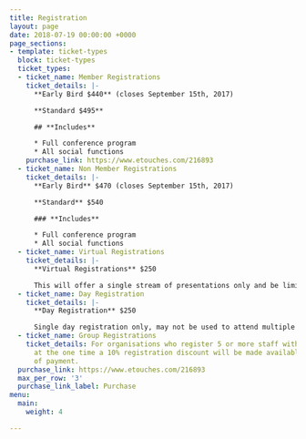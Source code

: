 ```yaml
---
title: Registration
layout: page
date: 2018-07-19 00:00:00 +0000
page_sections:
- template: ticket-types
  block: ticket-types
  ticket_types:
  - ticket_name: Member Registrations
    ticket_details: |-
      **Early Bird $440** (closes September 15th, 2017)

      **Standard $495**

      ## **Includes**

      * Full conference program
      * All social functions
    purchase_link: https://www.etouches.com/216893
  - ticket_name: Non Member Registrations
    ticket_details: |-
      **Early Bird** $470 (closes September 15th, 2017)

      **Standard** $540

      ### **Includes**

      * Full conference program
      * All social functions
  - ticket_name: Virtual Registrations
    ticket_details: |-
      **Virtual Registrations** $250

      This will offer a single stream of presentations only and be limited to 100 participants. Virtual sessions will be scheduled across all days of the conference.
  - ticket_name: Day Registration
    ticket_details: |-
      **Day Registration** $250

      Single day registration only, may not be used to attend multiple days. This registration does not include Social Events, tickets may be purchased to attend these events.
  - ticket_name: Group Registrations
    ticket_details: For organisations who register 5 or more staff with full registrations
      at the one time a 10% registration discount will be made available at the time
      of payment. 
  purchase_link: https://www.etouches.com/216893
  max_per_row: '3'
  purchase_link_label: Purchase
menu:
  main:
    weight: 4

---
```

